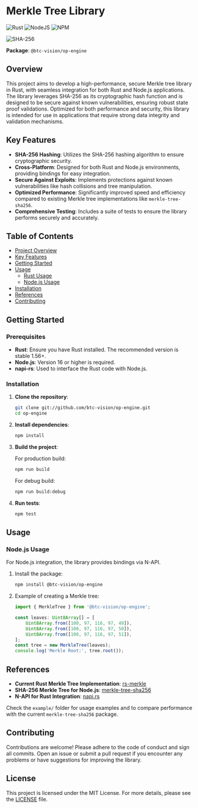 # Merkle Tree Library

![Rust](https://img.shields.io/badge/rust-%23000000.svg?style=for-the-badge&logo=rust&logoColor=white)
![NodeJS](https://img.shields.io/badge/Node%20js-339933?style=for-the-badge&logo=nodedotjs&logoColor=white)
![NPM](https://img.shields.io/badge/npm-CB3837?style=for-the-badge&logo=npm&logoColor=white)

![SHA-256](https://img.shields.io/badge/SHA--256-cryptographic-blue)

**Package**: `@btc-vision/op-engine`

## Overview

This project aims to develop a high-performance, secure Merkle tree library in Rust, with seamless integration for both
Rust and Node.js applications. The library leverages SHA-256 as its cryptographic hash function and is designed to be
secure against known vulnerabilities, ensuring robust state proof validations. Optimized for both performance and
security, this library is intended for use in applications that require strong data integrity and validation mechanisms.

## Key Features

- **SHA-256 Hashing**: Utilizes the SHA-256 hashing algorithm to ensure cryptographic security.
- **Cross-Platform**: Designed for both Rust and Node.js environments, providing bindings for easy integration.
- **Secure Against Exploits**: Implements protections against known vulnerabilities like hash collisions and tree
  manipulation.
- **Optimized Performance**: Significantly improved speed and efficiency compared to existing Merkle tree
  implementations like `merkle-tree-sha256`.
- **Comprehensive Testing**: Includes a suite of tests to ensure the library performs securely and accurately.

## Table of Contents

- [Project Overview](#overview)
- [Key Features](#key-features)
- [Getting Started](#getting-started)
- [Usage](#usage)
    - [Rust Usage](#rust-usage)
    - [Node.js Usage](#nodejs-usage)
- [Installation](#installation)
- [References](#references)
- [Contributing](#contributing)

## Getting Started

### Prerequisites

- **Rust**: Ensure you have Rust installed. The recommended version is stable 1.56+.
- **Node.js**: Version 16 or higher is required.
- **napi-rs**: Used to interface the Rust code with Node.js.

### Installation

1. **Clone the repository**:

   ```bash
   git clone git://github.com/btc-vision/op-engine.git
   cd op-engine
   ```

2. **Install dependencies**:

   ```bash
   npm install
   ```

3. **Build the project**:

   For production build:

   ```bash
   npm run build
   ```

   For debug build:

   ```bash
   npm run build:debug
   ```

4. **Run tests**:

   ```bash
   npm test
   ```

## Usage

### Node.js Usage

For Node.js integration, the library provides bindings via N-API.

1. Install the package:

   ```bash
   npm install @btc-vision/op-engine
   ```

2. Example of creating a Merkle tree:

   ```typescript
   import { MerkleTree } from '@btc-vision/op-engine';

   const leaves: Uint8Array[] = [
       Uint8Array.from([100, 97, 116, 97, 49]),
       Uint8Array.from([100, 97, 116, 97, 50]),
       Uint8Array.from([100, 97, 116, 97, 51]),
   ];
   const tree = new MerkleTree(leaves);
   console.log('Merkle Root:', tree.root());
   ```

## References

- **Current Rust Merkle Tree Implementation**: [rs-merkle](https://github.com/antouhou/rs-merkle)
- **SHA-256 Merkle Tree for Node.js**: [merkle-tree-sha256](https://github.com/btc-vision/merkle-tree-sha256)
- **N-API for Rust Integration**: [napi.rs](https://napi.rs/)

Check the `example/` folder for usage examples and to compare performance with the current `merkle-tree-sha256` package.

## Contributing

Contributions are welcome! Please adhere to the code of conduct and sign all commits. Open an issue or submit a pull
request if you encounter any problems or have suggestions for improving the library.

## License

This project is licensed under the MIT License. For more details, please see the [LICENSE](LICENSE) file.
